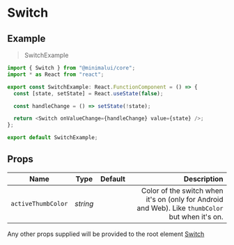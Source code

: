 # Switch

## Example

> SwitchExample

```typescript
import { Switch } from "@minimalui/core";
import * as React from "react";

export const SwitchExample: React.FunctionComponent = () => {
  const [state, setState] = React.useState(false);

  const handleChange = () => setState(!state);

  return <Switch onValueChange={handleChange} value={state} />;
};

export default SwitchExample;
```

## Props

| Name               | Type           | Default  | Description |
| ------------------ |:--------------:| --------:|------------:|
| `activeThumbColor` | *string*       |          | Color of the switch when it's on (only for Android and Web). Like `thumbColor` but when it's on. |

Any other props supplied will be provided to the root element [Switch](https://reactnative.dev/docs/switch)